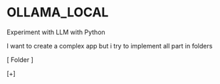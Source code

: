 # OLLAMA_LOCAL
Experiment with LLM with Python

I want to create a complex app but i try to implement all part in folders

[ Folder ]

[+] 
